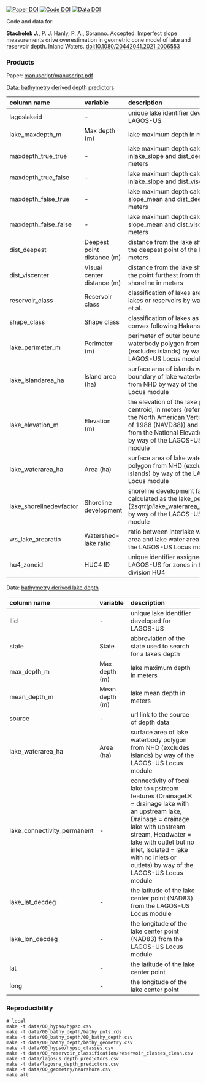 
<!-- README.md is generated from README.Rmd. Please edit that file -->

[![Paper
DOI](https://img.shields.io/badge/Paper-10.1080/20442041.2021.2006553-blue.svg)](https://doi.org/10.1080/20442041.2021.2006553)
[![Code
DOI](https://img.shields.io/badge/Code-10.5281/zenodo.5672711-blue.svg)](https://doi.org/10.5281/zenodo.5672711)
[![Data
DOI](https://img.shields.io/badge/Data-10.6084/m9.figshare.12722246-blue.svg)](https://doi.org/10.6084/m9.figshare.12722246)

<!--- [![Docker Build](https://img.shields.io/badge/Docker%20Image-jsta/bathymetry-green.svg)](https://cloud.docker.com/repository/docker/jsta/bathymetry) --->

Code and data for:

**Stachelek J.**, P. J. Hanly, P. A., Soranno. Accepted. Imperfect slope
measurements drive overestimation in geometric cone model of lake and
reservoir depth. Inland Waters. <doi:10.1080/20442041.2021.2006553>

### Products

Paper: [manuscript/manuscript.pdf](manuscript/manuscript.pdf)

Data: [bathymetry derived depth predictors](data/depth_predictors.csv)

| column name             | variable                   | description                                                                                                                                                                                                   |
|:------------------------|:---------------------------|:--------------------------------------------------------------------------------------------------------------------------------------------------------------------------------------------------------------|
| lagoslakeid             | \-                         | unique lake identifier developed for LAGOS-US                                                                                                                                                                 |
| lake_maxdepth_m         | Max depth (m)              | lake maximum depth in meters                                                                                                                                                                                  |
| maxdepth_true_true      | \-                         | lake maximum depth calculated from inlake_slope and dist_deepest in meters                                                                                                                                    |
| maxdepth_true_false     | \-                         | lake maximum depth calculated from inlake_slope and dist_viscenter                                                                                                                                            |
| maxdepth_false_true     | \-                         | lake maximum depth calculated from slope_mean and dist_deepest in meters                                                                                                                                      |
| maxdepth_false_false    | \-                         | lake maximum depth calculated from slope_mean and dist_viscenter in meters                                                                                                                                    |
| dist_deepest            | Deepest point distance (m) | distance from the lake shoreline to the deepest point of the lake in meters                                                                                                                                   |
| dist_viscenter          | Visual center distance (m) | distance from the lake shoreline to the point furthest from the lake shoreline in meters                                                                                                                      |
| reservoir_class         | Reservoir class            | classification of lakes are natural lakes or reservoirs by way of Polus et al.                                                                                                                                |
| shape_class             | Shape class                | classification of lakes as concave or convex following Hakanson (1977)                                                                                                                                        |
| lake_perimeter_m        | Perimeter (m)              | perimeter of outer boundary of lake waterbody polygon from the NHD (excludes islands) by way of the LAGOS-US Locus module                                                                                     |
| lake_islandarea_ha      | Island area (ha)           | surface area of islands within outer boundary of lake waterbody polygon from NHD by way of the LAGOS-US Locus module                                                                                          |
| lake_elevation_m        | Elevation (m)              | the elevation of the lake polygon centroid, in meters (referenced to the North American Vertical Datum of 1988 (NAVD88)) and obtained from the National Elevation Dataset by way of the LAGOS-US Locus module |
| lake_waterarea_ha       | Area (ha)                  | surface area of lake waterbody polygon from NHD (excludes islands) by way of the LAGOS-US Locus module                                                                                                        |
| lake_shorelinedevfactor | Shoreline development      | shoreline development factor calculated as the lake_perimeter_m / (2*sqrt(pi*lake_waterarea_ha\*10000)) by way of the LAGOS-US Locus module                                                                   |
| ws_lake_arearatio       | Watershed-lake ratio       | ratio between interlake watershed area and lake water area by way of the LAGOS-US Locus module                                                                                                                |
| hu4_zoneid              | HUC4 ID                    | unique identifier assigned by LAGOS-US for zones in the spatial division HU4                                                                                                                                  |

Data: [bathymetry derived lake
depth](data/00_bathy_depth/00_bathy_depth.csv)

| column name                 | variable       | description                                                                                                                                                                                                                                                                 |
|:----------------------------|:---------------|:----------------------------------------------------------------------------------------------------------------------------------------------------------------------------------------------------------------------------------------------------------------------------|
| llid                        | \-             | unique lake identifier developed for LAGOS-US                                                                                                                                                                                                                               |
| state                       | State          | abbreviation of the state used to search for a lake’s depth                                                                                                                                                                                                                 |
| max_depth_m                 | Max depth (m)  | lake maximum depth in meters                                                                                                                                                                                                                                                |
| mean_depth_m                | Mean depth (m) | lake mean depth in meters                                                                                                                                                                                                                                                   |
| source                      | \-             | url link to the source of depth data                                                                                                                                                                                                                                        |
| lake_waterarea_ha           | Area (ha)      | surface area of lake waterbody polygon from NHD (excludes islands) by way of the LAGOS-US Locus module                                                                                                                                                                      |
| lake_connectivity_permanent | \-             | connectivity of focal lake to upstream features (DrainageLK = drainage lake with an upstream lake, Drainage = drainage lake with upstream stream, Headwater = lake with outlet but no inlet, Isolated = lake with no inlets or outlets) by way of the LAGOS-US Locus module |
| lake_lat_decdeg             | \-             | the latitude of the lake center point (NAD83) from the LAGOS-US Locus module                                                                                                                                                                                                |
| lake_lon_decdeg             | \-             | the longitude of the lake center point (NAD83) from the LAGOS-US Locus module                                                                                                                                                                                               |
| lat                         | \-             | the latitude of the lake center point                                                                                                                                                                                                                                       |
| long                        | \-             | the longitude of the lake center point                                                                                                                                                                                                                                      |

### Reproducibility

``` shell
# local
make -t data/00_hypso/hypso.csv
make -t data/00_bathy_depth/bathy_pnts.rds
make -t data/00_bathy_depth/00_bathy_depth.csv
make -t data/00_bathy_depth/bathy_geometry.csv
make -t data/00_hypso/hypso_classes.csv
make -t data/00_reservoir_classification/reservoir_classes_clean.csv
make -t data/lagosus_depth_predictors.csv
make -t data/lagosne_depth_predictors.csv
make -t data/00_geometry/nearshore.csv
make all
```

<!--- ```shell --->
<!--- # TODO: docker --->
<!--- ``` --->
